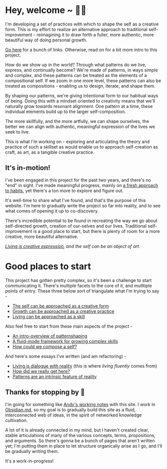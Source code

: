 # Hey, welcome ~ 🤲🍵
I'm developing a set of practices with which to shape the self as a creative form. This is my effort to realize an alternative approach to traditional self-improvement - reimagining it to draw forth a fuller, more authentic, more beautiful way of doing personal growth.

[Go here](#good-places-to-start) for a bunch of links. Otherwise, read on for a bit more intro to this project.

How do we show up in the world? Through what patterns do we live, express, and continually become? We're made of patterns, in ways simple and complex, and these patterns can be treated as the elements of a compositional self. If we zoom in one more level, these patterns can also be treated as compositions - enabling us to design, iterate, and shape them. 

By shaping our patterns, we're giving intentional form to our habitual ways of being. Doing this with a mindset oriented to creativity means that we'll naturally grow towards resonant alignment. One pattern at a time, these individual elements build up to the larger self-composition.

The more skillfully, and the more artfully, we can shape ourselves, the better we can align with authentic, meaningful expression of the lives we seek to live.

This is what I'm working on - exploring and articulating the theory and practice of such a skillset as would enable us to approach self-creation as craft, as art, as a tangible creative practice. 

## It's in-motion!

I've been engaged in this project for the past two years, and there's no "end" in sight. I've made meaningful progress, mainly on [a fresh approach to habits](../posts/anintrooverviewofpatternshaping), yet there's a ton more to explore and figure out.

It's well-time to share what I've found, and that's the purpose of this website. I'm here to gradually write the project so far into reality, and to see what comes of opening it up to co-discovery.

There's incredible potential to be found in recreating the way we go about self-directed growth, creation of our-selves and our lives. Traditional self-improvement is a good place to start, but there is plenty of room for a more creative, more beautiful alternative. 

*[Living is creative expression](../posts/livingiscreativeexpression), and the self can be an object of art.*


# Good places to start
This project has gotten pretty complex, so it's been a challenge to start communicating it. There's multiple facets to the core of it, and mutltiple points of entry. These three below sort of triangulate what I'm trying to say -
- [The self can be approached as a creative form](../posts/selfasacreativeform)
- [Growth can be approached as a creative practice](../posts/growthcanbeapproachedasacreativepractice)
- [Living can be approached as a skill](../posts/livingcanbeapproachedasaskill)

Also feel free to start from these main aspects of the project - 

- [An intro-overview of patternshaping](../posts/anintrooverviewofpatternshaping)
- [A fluid-mode framework for growing complex skills](../posts/fluencycultivationlocus)
- [How could we compose a self?](../posts/howcouldwecomposeaself)

And here's some essays I've written (and am refactoring) -
- [Living is dialogue with reality](../posts/livingisdialoguewithreality) (this is where *living fluently* comes from)
- [How did we really get here?](../posts/howdidwereallygethere) 
- [Patterns are an intrinsic feature of reality](../posts/patternsareanintrinsicfeatureofreality)

## Thanks for stopping by 🙂
I'm going for something like [Andy's working notes](https://notes.andymatuschak.org/About_these_notes) with this site. I work in [Obsidian.md](https://obsidian.md/), so my goal is to gradually build this site as a fluid, interconnected web of ideas, in the spirit of networked knowledge cultivation.

A lot of it is already connected in my mind, but I haven't created clear, stable articulations of many of the various concepts, terms, propositions, and arguments. So there's gonna be a bunch of pages that aren't written yet; I'm putting them in place to let structure organically arise as I go, and I'll be gradually writing them.

It's a work-in-progress!





